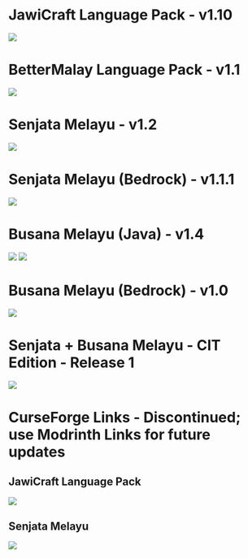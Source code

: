 # JawiCraft Language Pack - v1.10
<a href="https://modrinth.com/resourcepack/jawicraft-language-pack/"><img src="https://cdn.jsdelivr.net/npm/@intergrav/devins-badges@3/assets/cozy/available/modrinth_64h.png"></a>

# BetterMalay Language Pack - v1.1
<a href="https://modrinth.com/resourcepack/bettermalay-language-pack/"><img src="https://cdn.jsdelivr.net/npm/@intergrav/devins-badges@3/assets/cozy/available/modrinth_64h.png"></a>

# Senjata Melayu - v1.2
<a href="https://modrinth.com/resourcepack/senjata-melayu/"><img src="https://cdn.jsdelivr.net/npm/@intergrav/devins-badges@3/assets/cozy/available/modrinth_64h.png"></a>

# Senjata Melayu (Bedrock) - v1.1.1
<a href="https://www.planetminecraft.com/texture-pack/bedrock-keris-melayu-malay-keris/"><img src="https://github.com/blryface/blurrybadges/blob/main/badges/64h/Avaliable%20On%20PMC.png?raw=true"></a>

# Busana Melayu (Java) - v1.4
<a href="https://modrinth.com/resourcepack/busana-melayu/"><img src="https://cdn.jsdelivr.net/npm/@intergrav/devins-badges@3/assets/cozy/available/modrinth_64h.png"></a> <a href="https://www.curseforge.com/minecraft/texture-packs/busana-melayu"><img src="https://cdn.jsdelivr.net/npm/@intergrav/devins-badges@3/assets/cozy/available/curseforge_64h.png"></a>

# Busana Melayu (Bedrock) - v1.0
<a href="https://www.planetminecraft.com/texture-pack/busana-melayu-bedrock-port"><img src="https://github.com/blryface/blurrybadges/blob/main/badges/64h/Avaliable%20On%20PMC.png?raw=true"></a>

# Senjata + Busana Melayu - CIT Edition - Release 1
<a href="https://modrinth.com/resourcepack/senjata-busana-melayu-cit"><img src="https://cdn.jsdelivr.net/npm/@intergrav/devins-badges@3/assets/cozy/available/modrinth_64h.png"></a>

# CurseForge Links - Discontinued; use Modrinth Links for future updates
## JawiCraft Language Pack
<a href="https://www.curseforge.com/minecraft/texture-packs/jawicraft-language-pack"><img src="https://cdn.jsdelivr.net/npm/@intergrav/devins-badges@3/assets/cozy/available/curseforge_64h.png"></a>
## Senjata Melayu
<a href="https://www.curseforge.com/minecraft/texture-packs/senjata-melayu"><img src="https://cdn.jsdelivr.net/npm/@intergrav/devins-badges@3/assets/cozy/available/curseforge_64h.png"></a>
